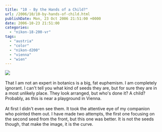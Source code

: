 ```yaml
---
title: "10 - By the Hands of a Child?"
url: /2006/10/10-by-hands-of-child.html
publishDate: Mon, 23 Oct 2006 21:51:00 +0000
date: 2006-10-23 21:51:00
categories: 
  - "nikon-18-200-vr"
tags: 
  - "austria"
  - "color"
  - "nikon-d200"
  - "vienna"
  - "wien"
---
```

<a href="https://d25zfm9zpd7gm5.cloudfront.net/1200x1200/2006/20061023_171244_ps.jpg"><img src="https://d25zfm9zpd7gm5.cloudfront.net/0600x0600/2006/20061023_171244_ps.jpg"/></a><br/><br/>That I am not an expert in botanics is a big, fat euphemism. I am completely ignorant. I can't tell you what kind of seeds they are, but for sure they are in a most unlikely place. They look arranged, but who's done it? A child? Probably, as this is near a playground in Vienna.<br/><br/>At first I didn't even see them. It took the attentive eye of my companion who pointed them out. I have made two attempts, the first one focusing on the second seed from the front, but this one was better. It is not the seeds though, that make the image, it is the curve.
